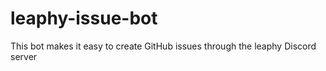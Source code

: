 # leaphy-issue-bot
This bot makes it easy to create GitHub issues through the leaphy Discord server
